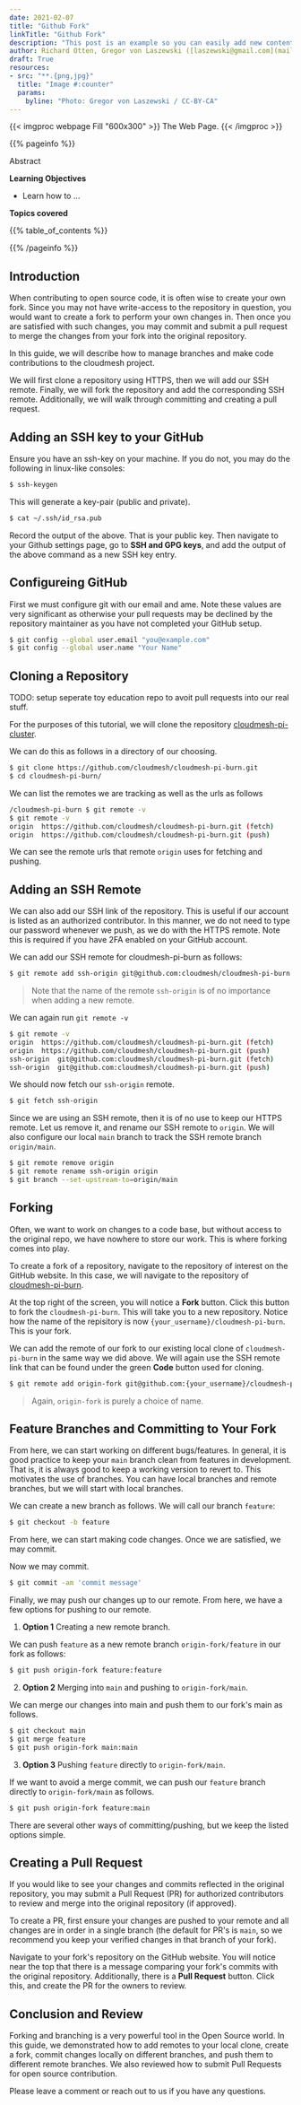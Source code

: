 ```yaml
---
date: 2021-02-07
title: "Github Fork"
linkTitle: "Github Fork"
description: "This post is an example so you can easily add new content."
author: Richard Otten, Gregor von Laszewski ([laszewski@gmail.com](mailto:laszewski@gmail.com)) [laszewski.github.io](https://laszewski.github.io)
draft: True
resources:
- src: "**.{png,jpg}"
  title: "Image #:counter"
  params:
    byline: "Photo: Gregor von Laszewski / CC-BY-CA"
---
```


{{< imgproc webpage Fill "600x300" >}}
The Web Page.
{{< /imgproc >}}


{{% pageinfo %}}

Abstract

**Learning Objectives**

* Learn how to ...
  
**Topics covered**

{{% table_of_contents %}}

{{% /pageinfo %}}


## Introduction

When contributing to open source code, it is often wise to create your own
fork. Since you may not have write-access to the repository in question, you
would want to create a fork to perform your own changes in. Then once you are
satisfied with such changes, you may commit and submit a pull request to merge
the changes from your fork into the original repository.

In this guide, we will describe how to manage branches and make code
contributions to the cloudmesh project.

We will first clone a repository using HTTPS, then we will add our SSH remote.
Finally, we will fork the repository and add the corresponding SSH remote.
Additionally, we will walk through committing and creating a pull request.

## Adding an SSH key to your GitHub

Ensure you have an ssh-key on your machine. If you do not, you may do the
following in linux-like consoles:

```bash
$ ssh-keygen
```

This will generate a key-pair (public and private).

```bash
$ cat ~/.ssh/id_rsa.pub
```

Record the output of the above. That is your public key. Then navigate to your
Github settings page, go to **SSH and GPG keys**, and add the output of the
above command as a new SSH key entry.

## Configureing GitHub


First we must configure git with our email and  ame. Note these values are very
significant as otherwise your pull requests may be declined by the repository
maintainer as you have not completed your GitHub setup.

```bash
$ git config --global user.email "you@example.com"
$ git config --global user.name "Your Name"
```

## Cloning a Repository

TODO: setup seperate toy education repo to avoit pull requests into our real stuff.

For the purposes of this tutorial, we will clone the repository
[cloudmesh-pi-cluster](https://github.com/cloudmesh/cloudmesh-pi-cluster).

We can do this as follows in a directory of our choosing.

```bash
$ git clone https://github.com/cloudmesh/cloudmesh-pi-burn.git
$ cd cloudmesh-pi-burn/
```

We can list the remotes we are tracking as well as the urls as follows

```bash
/cloudmesh-pi-burn $ git remote -v
$ git remote -v
origin	https://github.com/cloudmesh/cloudmesh-pi-burn.git (fetch)
origin	https://github.com/cloudmesh/cloudmesh-pi-burn.git (push)
```

We can see the remote urls that remote `origin` uses for fetching and pushing.

## Adding an SSH Remote

We can also add our SSH link of the repository. This is useful if our account is
listed as an authorized contributor. In this manner, we do not need to type our
password whenever we push, as we do with the HTTPS remote. Note this is required
if you have 2FA enabled on your GitHub account.

We can add our SSH remote for cloudmesh-pi-burn as follows:

```bash
$ git remote add ssh-origin git@github.com:cloudmesh/cloudmesh-pi-burn.git
```

> Note that the name of the remote `ssh-origin` is of no importance when adding a new remote.

We can again run `git remote -v`

```bash
$ git remote -v
origin	https://github.com/cloudmesh/cloudmesh-pi-burn.git (fetch)
origin	https://github.com/cloudmesh/cloudmesh-pi-burn.git (push)
ssh-origin	git@github.com:cloudmesh/cloudmesh-pi-burn.git (fetch)
ssh-origin	git@github.com:cloudmesh/cloudmesh-pi-burn.git (push)
```

We should now fetch our `ssh-origin` remote.

```bash
$ git fetch ssh-origin
```

Since we are using an SSH remote, then it is of no use to keep our HTTPS
remote. Let us remove it, and rename our SSH remote to `origin`. We will also
configure our local `main` branch to track the SSH remote branch `origin/main`.

```bash
$ git remote remove origin
$ git remote rename ssh-origin origin
$ git branch --set-upstream-to=origin/main
```

## Forking

Often, we want to work on changes to a code base, but without access to the
original repo, we have nowhere to store our work. This is where forking comes
into play.

To create a fork of a repository, navigate to the repository of interest on the
GitHub website. In this case, we will navigate to the repository of
[cloudmesh-pi-burn](https://github.com/cloudmesh/cloudmesh-pi-burn).

At the top right of the screen, you will notice a **Fork** button. Click this
button to fork the `cloudmesh-pi-burn`. This will take you to a new repository.
Notice how the name of the repisitory is now
`{your_username}/cloudmesh-pi-burn`. This is your fork.

We can add the remote of our fork to our existing local clone of
`cloudmesh-pi-burn` in the same way we did above. We will again use the SSH
remote link that can be found under the green **Code** button used for cloning.

```bash
$ git remote add origin-fork git@github.com:{your_username}/cloudmesh-pi-burn.git
```

> Again, `origin-fork` is purely a choice of name.

## Feature Branches and Committing to Your Fork

From here, we can start working on different bugs/features. In general, it is
good practice to keep your `main` branch clean from features in development.
That is, it is always good to keep a working version to revert to. This
motivates the use of branches. You can have local branches and remote branches,
but we will start with local branches.

We can create a new branch as follows. We will call our branch `feature`:

```bash
$ git checkout -b feature
```

From here, we can start making code changes. Once we are satisfied, we may
commit. 

Now we may commit.

```bash
$ git commit -am 'commit message'
```

Finally, we may push our changes up to our remote. From here, we have a few
options for pushing to our remote.

1. **Option 1** Creating a new remote branch.

We can push `feature` as a new remote 
branch `origin-fork/feature` in our fork as follows:

```bash
$ git push origin-fork feature:feature
```

2. **Option 2** Merging into `main` and pushing to `origin-fork/main`.

We can merge our changes into main and push them to our fork's main as follows.

```bash
$ git checkout main
$ git merge feature
$ git push origin-fork main:main
```

3. **Option 3** Pushing `feature` directly to `origin-fork/main`.

If we want to avoid a merge commit, we can push our `feature` branch directly
to `origin-fork/main` as follows.

```bash
$ git push origin-fork feature:main
```

There are several other ways of committing/pushing, but we keep the listed options
simple.

## Creating a Pull Request

If you would like to see your changes and commits reflected in the original
repository, you may submit a Pull Request (PR) for authorized contributors to
review and merge into the original repository (if approved).

To create a PR, first ensure your changes are pushed to your remote and all
changes are in order in a single branch (the default for PR's is `main`, so we
recommend you keep your verified changes in that branch of your fork).

Navigate to your fork's repository on the GitHub website. You will notice near
the top that there is a message comparing your fork's commits with the original
repository. Additionally, there is a **Pull Request** button. Click this, and
create the PR for the owners to review.

## Conclusion and Review

Forking and branching is a very powerful tool in the Open Source world. In this
guide, we demonstrated how to add remotes to your local clone, create a fork,
commit changes locally on different branches, and push them to different remote
branches. We also reviewed how to submit Pull Requests for open source
contribution.

Please leave a comment or reach out to us if you have any questions.



